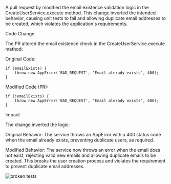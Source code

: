﻿
A pull request by modified the email existence validation logic in the CreateUserService.execute method. This change inverted the intended behavior, causing unit tests to fail and allowing duplicate email addresses to be created, which violates the application's requirements.

Code Change

The PR altered the email existence check in the CreateUserService.execute method:

Original Code:

    if (emailExists) {
	    throw new AppError('BAD_REQUEST', 'Email alerady exists', 400);
    }



  
Modified Code (PR):

    if (!emailExists) {
	    throw new AppError('BAD_REQUEST', 'Email alerady exists', 400);
    }

  

Impact

The change inverted the logic:

  

Original Behavior: The service throws an AppError with a 400 status code when the email already exists, preventing duplicate users, as required.

Modified Behavior: The service now throws an error when the email does not exist, rejecting valid new emails and allowing duplicate emails to be created. This breaks the user creation process and violates the requirement to prevent duplicate email addresses.

![broken tests](https://ibb.co/23vVDgmR)

  


    

